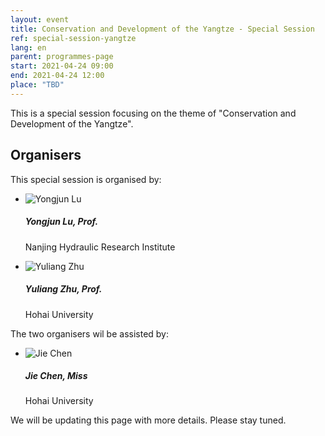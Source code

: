 ```yaml
---
layout: event
title: Conservation and Development of the Yangtze - Special Session
ref: special-session-yangtze
lang: en
parent: programmes-page
start: 2021-04-24 09:00
end: 2021-04-24 12:00
place: "TBD"
---
```

This is a special session focusing on the theme of "Conservation and Development of the Yangtze".

## Organisers

This special session is organised by:

<ul class="people-list p-0">
  <li class="media my-2">
    <img src="https://cdn.jsdelivr.net/gh/estds/estds2020/assets/img/avatars/avatar-yongjun-lu.jpg" class="people-avatar rounded-circle mr-3" alt="Yongjun Lu">
    <div class="media-body">
      <h5 class="mt-0"><strong>Yongjun Lu</strong>, Prof.</h5>
      <p class="text-secondary">Nanjing Hydraulic Research Institute</p>
    </div>
  </li>
  <li class="media my-2">
    <img src="https://cdn.jsdelivr.net/gh/estds/estds2020/assets/img/avatars/avatar-blank.jpg" class="people-avatar rounded-circle mr-3" alt="Yuliang Zhu">
    <div class="media-body">
      <h5 class="mt-0"><b>Yuliang Zhu</b>, Prof.</h5>
      <p class="text-secondary">Hohai University</p>
    </div>
  </li>
</ul>

The two organisers wil be assisted by:

<ul class="people-list p-0">
  <li class="media my-2">
    <img src="https://cdn.jsdelivr.net/gh/estds/estds2020/assets/img/avatars/avatar-jie-chen.jpg" class="people-avatar rounded-circle mr-3" alt="Jie Chen">
    <div class="media-body">
      <h5 class="mt-0"><strong>Jie Chen</strong>, Miss</h5>
      <p class="text-secondary">Hohai University</p>
    </div>
  </li>
</ul>

We will be updating this page with more details. Please stay tuned.

